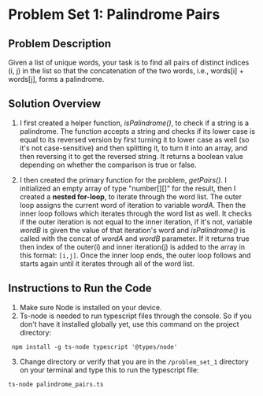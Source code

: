 # Problem Set 1: Palindrome Pairs
## Problem Description
Given a list of unique words, your task is to find all pairs of distinct indices (i, j) in the list so that the concatenation of the two words, i.e., words[i] + words[j], forms a palindrome.
## Solution Overview
1. I first created a helper function, *isPalindrome()*, to check if a string is a palindrome. The function accepts a string and checks if its lower case is equal to its reversed version by first turning it to lower case as well (so it's not case-sensitive) and then splitting it, to turn it into an array, and then reversing it to get the reversed string. It returns a boolean value depending on whether the comparison is true or false.

2. I then created the primary function for the problem,  *getPairs()*. I initialized an empty array of type "number[][]" for the result, then I created a **nested for-loop**, to iterate through the word list. The outer loop assigns the current word of iteration to variable *wordA*. Then the inner loop follows which iterates through the word list as well. It checks if the outer iteration is not equal to the inner iteration, if it's not,
variable *wordB* is given the value of that iteration's word and  *isPalindrome()* is called with the concat of *wordA* and *wordB* parameter. If it returns true then index of the outer(i) and inner iteration(j) is added to the array in this format: ```[i,j]```.  Once the inner loop ends, the outer loop follows and starts again until it iterates through all of the word list.


## Instructions to Run the Code
1. Make sure Node is installed on your device.
2. Ts-node is needed to run typescript files through the console. So if you don't have it installed globally yet,  use this command on the project directory: <br/>
```console
 npm install -g ts-node typescript '@types/node' 
 ```
 3. Change directory or verify that you are in the ```/problem_set_1``` directory on your terminal and type this to run the typescript file:
 ```console
ts-node palindrome_pairs.ts
 ```
